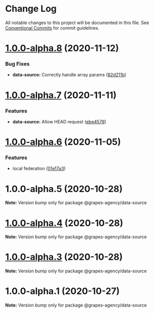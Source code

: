 # Change Log

All notable changes to this project will be documented in this file.
See [Conventional Commits](https://conventionalcommits.org) for commit guidelines.

# [1.0.0-alpha.8](https://github.com/grapes-agency/graphql/compare/@grapes-agency/data-source@1.0.0-alpha.7...@grapes-agency/data-source@1.0.0-alpha.8) (2020-11-12)


### Bug Fixes

* **data-source:** Correctly handle array params ([82d211b](https://github.com/grapes-agency/graphql/commit/82d211be9e7314dea9bda13f56caf06a40d2b0ff))





# [1.0.0-alpha.7](https://github.com/grapes-agency/graphql/compare/@grapes-agency/data-source@1.0.0-alpha.6...@grapes-agency/data-source@1.0.0-alpha.7) (2020-11-11)


### Features

* **data-source:** Allow HEAD request ([ebe4578](https://github.com/grapes-agency/graphql/commit/ebe45787601635ed16dfa06d335fd82bda774873))





# [1.0.0-alpha.6](https://github.com/grapes-agency/graphql/compare/@grapes-agency/data-source@1.0.0-alpha.5...@grapes-agency/data-source@1.0.0-alpha.6) (2020-11-05)


### Features

* local federation ([01e17a3](https://github.com/grapes-agency/graphql/commit/01e17a3d5d64910592e87444a72f029bc8c6d8d5))





# 1.0.0-alpha.5 (2020-10-28)

**Note:** Version bump only for package @grapes-agency/data-source





# [1.0.0-alpha.4](https://github.com/grapes-agency/graphql/compare/@grapes-agency/data-source@1.0.0-alpha.3...@grapes-agency/data-source@1.0.0-alpha.4) (2020-10-28)

**Note:** Version bump only for package @grapes-agency/data-source





# [1.0.0-alpha.3](https://github.com/grapes-agency/graphql/compare/@grapes-agency/data-source@1.0.0-alpha.2...@grapes-agency/data-source@1.0.0-alpha.3) (2020-10-28)

**Note:** Version bump only for package @grapes-agency/data-source





# 1.0.0-alpha.1 (2020-10-27)

**Note:** Version bump only for package @grapes-agency/data-source
